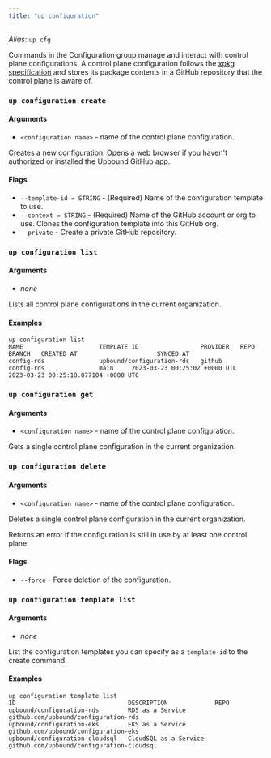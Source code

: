 ```yaml
---
title: "up configuration"
---
```

_Alias_: `up cfg`

Commands in the Configuration group manage and interact with control plane configurations. A control plane configuration follows the [xpkg specification] and stores its package contents in a GitHub repository that the control plane is aware of.

### `up configuration create`

#### Arguments
* `<configuration name>` - name of the control plane configuration.

Creates a new configuration. Opens a web browser if you haven't authorized or installed the Upbound GitHub app.

#### Flags
* `--template-id = STRING` - (Required) Name of the configuration template to use.
* `--context = STRING` - (Required) Name of the GitHub account or org to use. Clones the configuration template into this GitHub org.
* `--private` - Create a private GitHub repository.

### `up configuration list`


#### Arguments
- _none_

Lists all control plane configurations in the current organization.

#### Examples
```shell
up configuration list
NAME                     TEMPLATE ID                 PROVIDER   REPO                     BRANCH   CREATED AT                      SYNCED AT                           
config-rds               upbound/configuration-rds   github     config-rds               main     2023-03-23 00:25:02 +0000 UTC   2023-03-23 00:25:18.077104 +0000 UTC
```

### `up configuration get`


#### Arguments
* `<configuration name>` - name of the control plane configuration.

Gets a single control plane configuration in the current organization.


### `up configuration delete`


#### Arguments
* `<configuration name>` - name of the control plane configuration.

Deletes a single control plane configuration in the current organization.

Returns an error if the configuration is still in use by at least one control plane.

#### Flags
* `--force` - Force deletion of the configuration.


### `up configuration template list`


#### Arguments
- _none_

List the configuration templates you can specify as a `template-id` to the create command.

#### Examples
```shell
up configuration template list
ID                               DESCRIPTION             REPO                                     
upbound/configuration-rds        RDS as a Service        github.com/upbound/configuration-rds     
upbound/configuration-eks        EKS as a Service        github.com/upbound/configuration-eks     
upbound/configuration-cloudsql   CloudSQL as a Service   github.com/upbound/configuration-cloudsql
```

<!-- Named Links -->
[xpkg specification]: https://docs.crossplane.io/v1.11/concepts/packages/